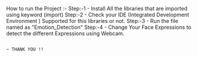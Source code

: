 How to run the Project :- Step:-1 - Install All the libraries that are imported using keyword (import)
                          Step:-2 - Check your IDE (Integrated Development Environment ) Supported for this libraries or not.
                          Step:-3 - Run the file named as "Emotion_Detection"
                          Step:-4 - Change Your Face Expressions to detect the different Expressions using Webcam.



                                                                                                        ~ THANK YOU !!
